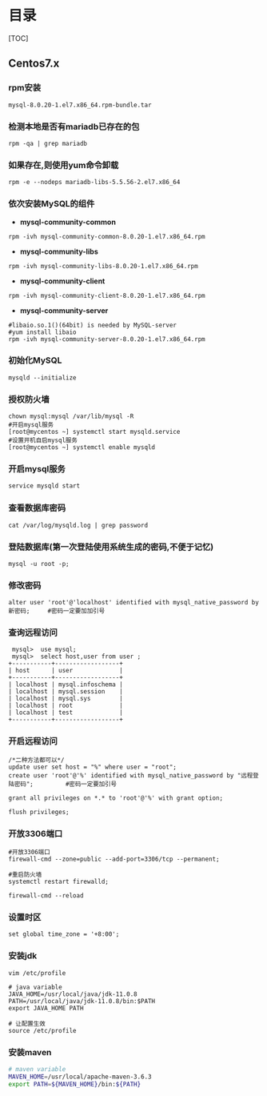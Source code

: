 # 目录

[TOC]

## Centos7.x

### rpm安装

```mysql
mysql-8.0.20-1.el7.x86_64.rpm-bundle.tar
```

### 检测本地是否有mariadb已存在的包

```shell
rpm -qa | grep mariadb
```

### 如果存在,则使用yum命令卸载

```shell
rpm -e --nodeps mariadb-libs-5.5.56-2.el7.x86_64
```

### 依次安装MySQL的组件

- **mysql-community-common**

```shell
rpm -ivh mysql-community-common-8.0.20-1.el7.x86_64.rpm
```

- **mysql-community-libs**

```shell
rpm -ivh mysql-community-libs-8.0.20-1.el7.x86_64.rpm
```

- **mysql-community-client**

```shell
rpm -ivh mysql-community-client-8.0.20-1.el7.x86_64.rpm
```

- **mysql-community-server**

```shell
#libaio.so.1()(64bit) is needed by MySQL-server
#yum install libaio
rpm -ivh mysql-community-server-8.0.20-1.el7.x86_64.rpm
```

### 初始化MySQL

```shell
mysqld --initialize
```

### 授权防火墙

```shell
chown mysql:mysql /var/lib/mysql -R
#开启mysql服务
[root@mycentos ~] systemctl start mysqld.service
#设置开机自启mysql服务
[root@mycentos ~] systemctl enable mysqld
```

### 开启mysql服务

```bash
service mysqld start
```

### 查看数据库密码

```shell
cat /var/log/mysqld.log | grep password
```

### 登陆数据库(第一次登陆使用系统生成的密码,不便于记忆)

```mysql
mysql -u root -p;
```

### 修改密码

```mysql
alter user 'root'@'localhost' identified with mysql_native_password by 新密码;     #密码一定要加加引号
```

### 查询远程访问

```mysql
 mysql>  use mysql;
 mysql>  select host,user from user ;
+-----------+------------------+
| host      | user             |
+-----------+------------------+
| localhost | mysql.infoschema |
| localhost | mysql.session    |
| localhost | mysql.sys        |
| localhost | root             |
| localhost | test             |
+-----------+------------------+
```

### 开启远程访问

```mysql
/*二种方法都可以*/
update user set host = "%" where user = "root";
create user 'root'@'%' identified with mysql_native_password by "远程登陆密码";         #密码一定要加引号
```

```mysql
grant all privileges on *.* to 'root'@'%' with grant option;
```

```mysql
flush privileges;
```

### 开放3306端口

```shell
#开放3306端口
firewall-cmd --zone=public --add-port=3306/tcp --permanent;
```

```shell
#重启防火墙
systemctl restart firewalld;
```

```shell
firewall-cmd --reload
```

### 设置时区

```mysql
set global time_zone = '+8:00';
```

### 安装jdk

```shell
vim /etc/profile
```

```shell
# java variable
JAVA_HOME=/usr/local/java/jdk-11.0.8
PATH=/usr/local/java/jdk-11.0.8/bin:$PATH
export JAVA_HOME PATH
```

```shell
# 让配置生效
source /etc/profile
```

### 安装maven

```bash
# maven variable
MAVEN_HOME=/usr/local/apache-maven-3.6.3
export PATH=${MAVEN_HOME}/bin:${PATH}
```


